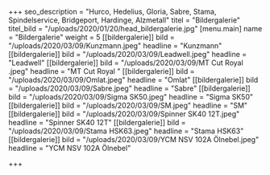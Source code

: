 +++
seo_description = "Hurco, Hedelius, Gloria, Sabre, Stama, Spindelservice, Bridgeport, Hardinge, Alzmetall"
titel = "Bildergalerie"
titel_bild = "/uploads/2020/01/20/head_bildergalerie.jpg"
[menu.main]
name = "Bildergalerie"
weight = 5
[[bildergalerie]]
bild = "/uploads/2020/03/09/Kunzmann.jpeg"
headline = "Kunzmann"
[[bildergalerie]]
bild = "/uploads/2020/03/09/Leadwell.jpeg"
headline = "Leadwell"
[[bildergalerie]]
bild = "/uploads/2020/03/09/MT Cut Royal .jpeg"
headline = "MT Cut Royal "
[[bildergalerie]]
bild = "/uploads/2020/03/09/Omlat.jpeg"
headline = "Omlat"
[[bildergalerie]]
bild = "/uploads/2020/03/09/Sabre.jpeg"
headline = "Sabre"
[[bildergalerie]]
bild = "/uploads/2020/03/09/Sigma SK50.jpeg"
headline = "Sigma SK50"
[[bildergalerie]]
bild = "/uploads/2020/03/09/SM.jpeg"
headline = "SM"
[[bildergalerie]]
bild = "/uploads/2020/03/09/Spinner SK40 12T.jpeg"
headline = "Spinner SK40 12T"
[[bildergalerie]]
bild = "/uploads/2020/03/09/Stama HSK63.jpeg"
headline = "Stama HSK63"
[[bildergalerie]]
bild = "/uploads/2020/03/09/YCM NSV 102A Ölnebel.jpeg"
headline = "YCM NSV 102A Ölnebel"

+++
